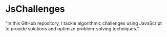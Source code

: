 # JsChallenges
"In this GitHub repository, I tackle algorithmic challenges using JavaScript to provide solutions and optimize problem-solving techniques."
